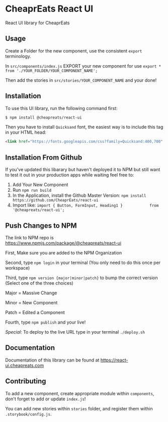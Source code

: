 # CheaprEats React UI
React UI library for CheaprEats

## Usage

Create a Folder for the new component, use the consistent `export` terminology.

In `src/components/index.js` EXPORT your new component for use `export * from './YOUR_FOLDER/YOUR_COMPONENT_NAME';`

Then add the stories in `src/stories/YOUR_COMPONENT_NAME` and your done!

## Installation

To use this UI library, run the following command first:

```bash
$ npm install @cheapreats/react-ui
```

Then you have to install `Quicksand` font, the easiest way is to include this tag in your HTML head:

```html
<link href="https://fonts.googleapis.com/css?family=Quicksand:400,700" rel="stylesheet">
```

## Installation From Github

If you've updated this libarary but haven't deployed it to NPM but still want to test it out in your production apps while waiting feel free to:
1) Add Your New Component
2) Run ```npm run build```
3) In the Application, install the Github Master Version: ```npm install https://github.com/CheaprEats/react-ui```
4) Import like: ```import { Button, FormInput, Heading1 }            from '@cheapreats/react-ui';```

## Push Changes to NPM

The link to NPM repo is https://www.npmjs.com/package/@cheapreats/react-ui

First, Make sure you are added to the NPM Organization

Second, type `npm login` in your terminal (You only need to do this once per workspace)

Third, type `npm version {major|minor|patch}` to bump the correct version (Select one of the three choices)

Major = Massive Change

Minor = New Component

Patch = Edited a Component

Fourth, type `npm publish` and your live!

*Special:* To deploy to the live URL type in your terminal `./deploy.sh`

## Documentation

Documentation of this library can be found at https://react-ui.cheapreats.com

## Contributing

To add a new component, create appropriate module within `components`, don't forget to add or update `index.js`!

You can add new stories within `stories` folder, and register them within `.storybook/config.js`.
